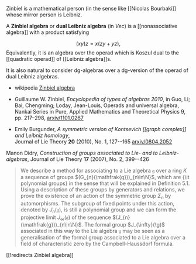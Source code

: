 Zinbiel is a mathematical person (in the sense like [[Nicolas Bourbaki]] whose mirror person is Leibniz.

A __Zinbiel algebra__ or __dual Leibniz algebra__ (in $Vec$) is a [[nonassociative algebra]] with a product satisfying 

$$
(x y) z = x (z y + y z),
$$
Equivalently, it is an algebra over the operad which is Koszul dual to the [[quadratic operad]] of [[Leibniz algebra]]s.

It is also natural to consider dg-algebras over a dg-version of the operad of dual Leibniz algebras. 

* wikipedia [Zinbiel algebra](http://en.wikipedia.org/wiki/Zinbiel_algebra)
* Guillaume W. Zinbiel, _Encyclopedia of types 
of algebras 2010_, in Guo, Li; Bai, Chengming; Loday, Jean-Louis, Operads and universal algebra, Nankai Series in Pure, Applied Mathematics and Theoretical Physics 9, pp. 217–298, [arxiv/1101.0267](http://arxiv.org/abs/1101.0267)

* Emily Burgunder, _A symmetric version of Kontsevich [[graph complex]] and Leibniz homology_,  	
Journal of Lie Theory __20__ (2010), No. 1, 127--165 [arxiv/0804.2052](http://arxiv.org/abs/0804.2052)


Manon Didry, _Construction of groups associated to Lie- and to Leibniz-algebras_, Journal of Lie Theory __17__ (2007), No. 2, 399--426

> We describe a method for associating to a Lie algebra $\mathfrak{g}$ over a ring $K$ a sequence of groups $(G_{n}(\mathfrak{g}))_{n\in\N}$, which are {\it polynomial groups} in the sense that will be explained in Definition 5.1. Using a description of these groups by generators and relations, we prove the existence of an action of the symmetric group $\Sigma_{n}$ by automorphisms. The subgroup of fixed points under this action, denoted by $J_{n}(\mathfrak{g})$, is still a polynomial group and we can form the projective limit $J_{\infty}(\mathfrak{g})$ of the sequence $(J_{n}(\mathfrak{g}))_{n\in\N}$. The formal group $J_{\infty}(\g)$ associated in this way to the Lie algebra $\mathfrak{g}$ may be seen as a generalisation of the formal group associated to a Lie algebra over a field of characteristic zero by the Campbell-Haussdorf formula.

[[!redirects Zinbiel algebra]]

